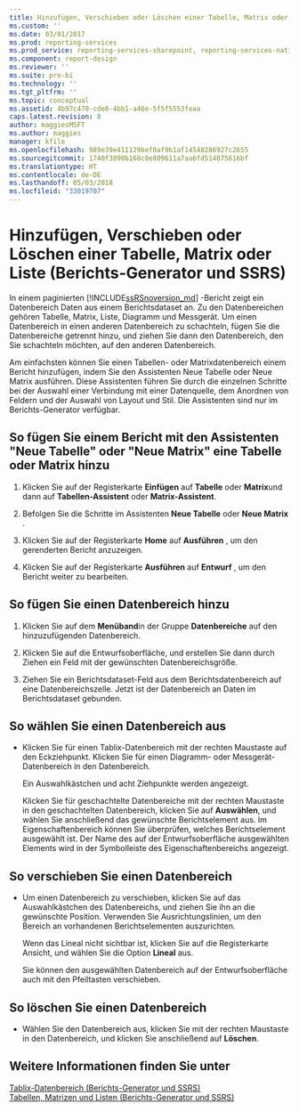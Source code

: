 ```yaml
---
title: Hinzufügen, Verschieben oder Löschen einer Tabelle, Matrix oder Liste (Berichts-Generator und SSRS) | Microsoft-Dokumentation
ms.custom: ''
ms.date: 03/01/2017
ms.prod: reporting-services
ms.prod_service: reporting-services-sharepoint, reporting-services-native
ms.component: report-design
ms.reviewer: ''
ms.suite: pro-bi
ms.technology: ''
ms.tgt_pltfrm: ''
ms.topic: conceptual
ms.assetid: 4b97c470-cde0-4bb1-a46e-5f5f5553feaa
caps.latest.revision: 8
author: maggiesMSFT
ms.author: maggies
manager: kfile
ms.openlocfilehash: 989e39e411129bef0af9b1af14548286927c2655
ms.sourcegitcommit: 1740f3090b168c0e809611a7aa6fd514075616bf
ms.translationtype: HT
ms.contentlocale: de-DE
ms.lasthandoff: 05/03/2018
ms.locfileid: "33019707"
---
```

# <a name="add-move-or-delete-a-table-matrix-or-list-report-builder-and-ssrs"></a>Hinzufügen, Verschieben oder Löschen einer Tabelle, Matrix oder Liste (Berichts-Generator und SSRS)
  In einem paginierten [!INCLUDE[ssRSnoversion_md](../../includes/ssrsnoversion-md.md)] -Bericht zeigt ein Datenbereich Daten aus einem Berichtsdataset an. Zu den Datenbereichen gehören Tabelle, Matrix, Liste, Diagramm und Messgerät. Um einen Datenbereich in einen anderen Datenbereich zu schachteln, fügen Sie die Datenbereiche getrennt hinzu, und ziehen Sie dann den Datenbereich, den Sie schachteln möchten, auf den anderen Datenbereich.  
  
 Am einfachsten können Sie einen Tabellen- oder Matrixdatenbereich einem Bericht hinzufügen, indem Sie den Assistenten Neue Tabelle oder Neue Matrix ausführen. Diese Assistenten führen Sie durch die einzelnen Schritte bei der Auswahl einer Verbindung mit einer Datenquelle, dem Anordnen von Feldern und der Auswahl von Layout und Stil. Die Assistenten sind nur im Berichts-Generator verfügbar.  
  
## <a name="to-add-a-table-or-matrix-to-a-report-by-using-the-new-table-or-new-matrix-wizard"></a>So fügen Sie einem Bericht mit den Assistenten "Neue Tabelle" oder "Neue Matrix" eine Tabelle oder Matrix hinzu  
  
1.  Klicken Sie auf der Registerkarte **Einfügen** auf **Tabelle** oder **Matrix**und dann auf **Tabellen-Assistent** oder **Matrix-Assistent**.  
  
2.  Befolgen Sie die Schritte im Assistenten **Neue Tabelle** oder **Neue Matrix** .  
  
3.  Klicken Sie auf der Registerkarte **Home** auf **Ausführen** , um den gerenderten Bericht anzuzeigen.  
  
4.  Klicken Sie auf der Registerkarte **Ausführen** auf **Entwurf** , um den Bericht weiter zu bearbeiten.  
  
## <a name="to-add-a-data-region"></a>So fügen Sie einen Datenbereich hinzu  
  
1.  Klicken Sie auf dem **Menüband**in der Gruppe **Datenbereiche** auf den hinzuzufügenden Datenbereich.  
  
2.  Klicken Sie auf die Entwurfsoberfläche, und erstellen Sie dann durch Ziehen ein Feld mit der gewünschten Datenbereichsgröße.  
  
3.  Ziehen Sie ein Berichtsdataset-Feld aus dem Berichtsdatenbereich auf eine Datenbereichszelle. Jetzt ist der Datenbereich an Daten im Berichtsdataset gebunden.  
  
## <a name="to-select-a-data-region"></a>So wählen Sie einen Datenbereich aus  
  
-   Klicken Sie für einen Tablix-Datenbereich mit der rechten Maustaste auf den Eckziehpunkt. Klicken Sie für einen Diagramm- oder Messgerät-Datenbereich in den Datenbereich.  
  
     Ein Auswahlkästchen und acht Ziehpunkte werden angezeigt.  
  
     Klicken Sie für geschachtelte Datenbereiche mit der rechten Maustaste in den geschachtelten Datenbereich, klicken Sie auf **Auswählen**, und wählen Sie anschließend das gewünschte Berichtselement aus. Im Eigenschaftenbereich können Sie überprüfen, welches Berichtselement ausgewählt ist. Der Name des auf der Entwurfsoberfläche ausgewählten Elements wird in der Symbolleiste des Eigenschaftenbereichs angezeigt.  
  
## <a name="to-move-a-data-region"></a>So verschieben Sie einen Datenbereich  
  
-   Um einen Datenbereich zu verschieben, klicken Sie auf das Auswahlkästchen des Datenbereichs, und ziehen Sie ihn an die gewünschte Position. Verwenden Sie Ausrichtungslinien, um den Bereich an vorhandenen Berichtselementen auszurichten.  
  
     Wenn das Lineal nicht sichtbar ist, klicken Sie auf die Registerkarte Ansicht, und wählen Sie die Option **Lineal** aus.  
  
     Sie können den ausgewählten Datenbereich auf der Entwurfsoberfläche auch mit den Pfeiltasten verschieben.  
  
## <a name="to-delete-a-data-region"></a>So löschen Sie einen Datenbereich  
  
-   Wählen Sie den Datenbereich aus, klicken Sie mit der rechten Maustaste in den Datenbereich, und klicken Sie anschließend auf **Löschen**.  
  
## <a name="see-also"></a>Weitere Informationen finden Sie unter  
 [Tablix-Datenbereich &#40;Berichts-Generator und SSRS&#41;](../../reporting-services/report-design/tablix-data-region-report-builder-and-ssrs.md)   
 [Tabellen, Matrizen und Listen &#40;Berichts-Generator und SSRS&#41;](../../reporting-services/report-design/tables-matrices-and-lists-report-builder-and-ssrs.md)  
  
  
